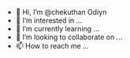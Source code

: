 - 👋 Hi, I’m @chekuthan Odiyn
- 👀 I’m interested in ...
- 🌱 I’m currently learning ...
- 💞️ I’m looking to collaborate on ...
- 📫 How to reach me ...

<!---
chekuthan Odiyn/chekuthan Odiyn is a ✨ special ✨ repository because its `README.md` (this file) appears on your GitHub profile.
You can click the Preview link to take a look at your changes.
--->
